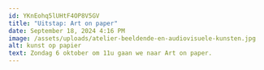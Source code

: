 ```yaml
---
id: YKnEohq5lUHtF4OP8V5GV
title: "Uitstap: Art on paper"
date: September 18, 2024 4:16 PM
image: /assets/uploads/atelier-beeldende-en-audiovisuele-kunsten.jpg
alt: kunst op papier
text: Zondag 6 oktober om 11u gaan we naar Art on paper.
---
```

